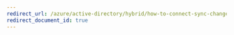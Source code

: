 ```yaml
---
redirect_url: /azure/active-directory/hybrid/how-to-connect-sync-change-addsacct-pass
redirect_document_id: true
---
```

